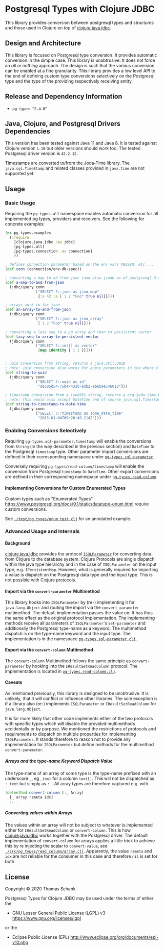# Postgresql Types with Clojure JDBC

This library provides conversion between postgresql types and
structures and those used in Clojure on top of [clojure.java.jdbc][].

## Design and Architecture

This library is focused on Postgresql type conversion. It provides automatic
conversion in the simple case. This library is unobtrusive. It does not force
an *all or nothing* approach. The design is such that the various conversion can
be enabled at a fine granularity. This library provides a low level API to the
end of defining custom type conversions selectively on the Postgresql type and
the type of the providing respectively receiving entity.


## Release and Dependency Information

*  `pg-types "2.4.0"`


## Java, Clojure, and  Postgresql Drivers Dependencies

This version has been tested against Java 11 and Java 8. It is tested against
Clojure version `1.10` but older versions should work too. The tested
Postgresql driver version is `42.2.12`.

Timestamps are converted to/from the Joda-Time library. The
`java.sql.TimeStamp` and related classes provided in `java.time` are not
supported yet.


## Usage

### Basic Usage

Requiring the `pg-types.all` namespace enables automatic conversion for all
implemented pg types, providers and receivers. See the following for concrete
examples:

```clojure
(ns pg-types.examples
  (:require
    [clojure.java.jdbc :as jdbc]
    [pg-types.all]
    [pg-types.connection :as connection]
    ))

; defines connection parameter based on the env vars PGUSER, etc ...
(def conn (connection/env-db-spec))

; converting a map to ad from json (and also jsonb as of postgresql 9.4)
(def a-map-to-and-from-json
  (jdbc/query conn
              ["SELECT ?::json as json_map"
               {:x 42 :a [ 1 2 "Foo" true nil]}]))

; arrays work to for json
(def an-array-to-and-from-json
  (jdbc/query conn
              ["SELECT ?::json as json_array"
               [ 1 2 "Foo" true nil]]))

; converting a lazy seq to a pg array and then to persistent vector
(def lazy-seq-to-array-to-persistent-vector
  (jdbc/query conn
              ["SELECT ?::int[] as vector"
               (map identity [ 1 2 ])]))


; uuid conversion from string, returns a java.util.UUID
; note: uuid conversion also works for query parameters in the where clause
(def string-to-uuid
  (jdbc/query conn
              ["SELECT ?::uuid as id"
               "de305d54-75b4-431b-adb2-eb6b9e546013"]))

; timestamp conversion from a iso8601 string, returns a org.joda.time.DateTime as used with clj-time
; note: this would also accept DateTime and of course java.sql.Timestamp as input
(def string-to-timestamp-to-date-time
  (jdbc/query conn
              ["SELECT ?::timestamp as some_date_time"
               "2015-01-04T09:28:40.214Z"]))
```

### Enabling Conversions Selectively

Requiring `pg-types.sql-parameter.timestamp` will enable the conversions from
`String` (in the way described in the previous section) and `DateTime` to the
Postgresql `timestamp` type. Other parameter import conversions are defined in
their corresponding namespace under [`pg-types.sql-parameter`][].

Conversely requiring `pg-types/read-column/timestamp` will enable the
conversion from Postgresql `timestamp` to `DateTime`. Other export
conversions are defined in their corresponding namespace under
[`pg-types.read-column`][].


#### Implementing Conversions for Custom Enumerated Types

Custom types such as "Enumerated Types"
<https://www.postgresql.org/docs/9.1/static/datatype-enum.html> require
custom conversions.

See [`./test/pg_types/enum_test.clj`](./test/pg_types/enum_test.clj)
for an annotated example.


### Advanced Usage and Internals

#### Background

[clojure.java.jdbc][] provides the protocol [`ISQLParameter`][] for converting
data from Clojure to the database system. Clojure Protocols are single dispatch
within the java type hierarchy and in the case of `ISQLParameter` on the input
type, e.g. `IPersistentMap`. However, what is generally required for importing
a value is dispatch on the Postgresql data type and the input type.  This is
not possible with Clojure protocols.

#### Import via the `convert-parameter` Multimethod

This library hooks into `ISQLParameter` by (re-) implementing it for
`java.lang.Object` and routing the import via the `convert-parameter`
multimethod. The default implementation passes the value on. It has thus the
same effect as the original protocol implementation. The implementing methods
receive all parameters of `ISQLParameter`'s `set-parameter` and additionally the
Postgresql type-name as a keyword. The multimethod dispatch is on the type-name
keyword and the input type. The implementation is in the namespace
[`pg-types.sql-parameter.clj`][].



#### Export via the `convert-column` Multimethod

The `convert-column` Multimethod follows the same principle as
`convert-parameter` by hooking into the `IResultSetReadColumn` protocol.
The implementation is located in [`pg-types.read-column.clj`][].

#### Caveats

As mentioned previously, this library is designed to be unobtrusive. It is
unlikely, that it will conflict or influence other libraries. The sole
exception is if a library also (re-) implements `ISQLParameter` or
`IResultSetReadColumn` for `java.lang.Object`.

It is far more likely that other code implements either of the two protocols
with specific types which will disable the provided multimethods accidentally
or by purpose. We mentioned the restrictions of protocols and requirements to
dispatch on multiple properties for implementing `ISQLParameter`. It stands
therefore to reason not to provide any implementation for `ISQLParameter` but
define methods for the multimethod `convert-parameter`.



##### Arrays and the type-name Keyword Dispatch Value

The type-name of an array of some type is the type-name prefixed with an
underscore `_`, eg `_text` for a column `text[]`. This will not be dispatched
as `:_text` but simply as `:_`. All array types are therefore captured e.g.
with

```clojure
(defmethod convert-column [:_ Array]
  [_ array rsmeta idx]
  ;...
```


##### Converting values within Arrays

The values within an array will not be subject to whatever is
implemented either for `IResultSetReadColumn` or `convert-column`. This
is how [clojure.java.jdbc][] works together with the Postgresql driver.
The default implementation of `convert-column` for arrays applies a
little trick to achieve this by re injecting the scalar to
`convert-value`, see [`./src/pg_types/read_column/array.clj`][].
Apparently, the value `rsmeta` and `idx` are not reliable for the
consumer in this case and therefore `nil` is set for both.

  [`./src/pg_types/read_column/array.clj`]: ./src/pg_types/read_column/array.clj




## License

Copyright © 2020 Thomas Schank


 Postgresql Types for Clojure JDBC may be used under the terms of either the

 * GNU Lesser General Public License (LGPL) v3
   https://www.gnu.org/licenses/lgpl

or the

 * Eclipse Public License (EPL)
   http://www.eclipse.org/org/documents/epl-v10.php


  [`ISQLParameter`]: http://clojure.github.io/java.jdbc/#clojure.java.jdbc/ISQLParameter
  [`pg-types.read-column.clj`]: ./src/pg_types/read_column.clj
  [`pg-types.read-column`]: ./src/pg_types/read_column/
  [`pg-types.sql-parameter.clj`]: ./src/pg_types/sql_parameter.clj
  [`pg-types.sql-parameter`]: ./src/pg_types/sql_parameter/
  [clojure.java.jdbc]: https://github.com/clojure/java.jdbc
